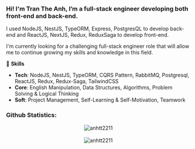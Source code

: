### Hi! I'm Tran The Anh, I’m a full-stack engineer developing both front-end and back-end.
I used NodeJS, NestJS, TypeORM, Express, PostgresQL to develop back-end and ReactJS, NextJS, Redux, ReduxSaga to develop front-end.

I'm currently looking for a challenging full-stack engineer role that will allow me to continue growing my skills and knowledge in this field.

:sunrise_over_mountains: **Skills**

* **Tech**: NodeJS, NestJS, TypeORM, CQRS Pattern, RabbitMQ, Postgresql, ReactJS, Redux, Redux-Saga, TailwindCSS
* **Core**: English Manipulation, Data Structures, Algorithms, Problem Solving & Logical Thinking
* **Soft**: Project Management, Self-Learning & Self-Motivation, Teamwork

<h3 align="left">Github Statistics:</h3>
<p align="center"> <img align="center" src="https://github-readme-stats.vercel.app/api/top-langs?username=anhtt2211&show_icons=true&locale=en&layout=compact" alt="anhtt2211" />
<br><br>
<img align="center" src="https://github-readme-stats.vercel.app/api?username=anhtt2211&show_icons=true&locale=en" alt="anhtt2211" />
</p>
